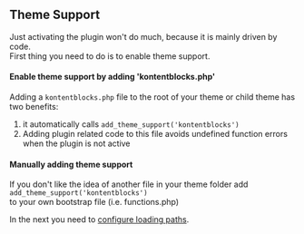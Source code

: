 ## Theme Support

Just activating the plugin won't do much, because it is mainly driven by code.  
First thing you need to do is to enable theme support.

#### Enable theme support by adding 'kontentblocks.php'

Adding a `kontentblocks.php` file to the root of your theme or child theme has  two benefits:

1. it automatically calls `add_theme_support('kontentblocks')`
2. Adding plugin related code to this file avoids undefined function errors when the plugin is not active


#### Manually adding theme support

If you don't like the idea of another file in your theme folder add  
`add_theme_support('kontentblocks')`  
to your own bootstrap file (i.e. functions.php)

In the next you need to [configure loading paths](00_getting-started/path_configuration.md).
